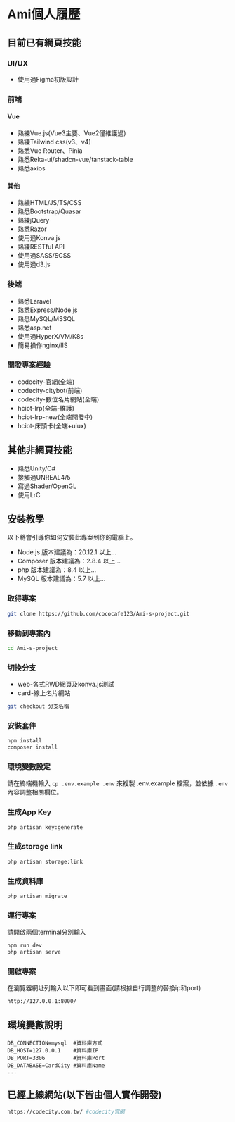 # Ami個人履歷

## 目前已有網頁技能

### UI/UX
- 使用過Figma初版設計
### 前端
#### Vue
- 熟練Vue.js(Vue3主要、Vue2僅維護過)
- 熟練Tailwind css(v3、v4)
- 熟悉Vue Router、Pinia
- 熟悉Reka-ui/shadcn-vue/tanstack-table
- 熟悉axios
#### 其他
- 熟練HTML/JS/TS/CSS
- 熟悉Bootstrap/Quasar
- 熟練jQuery
- 熟悉Razor
- 使用過Konva.js
- 熟練RESTful API
- 使用過SASS/SCSS
- 使用過d3.js
### 後端
- 熟悉Laravel
- 熟悉Express/Node.js
- 熟悉MySQL/MSSQL
- 熟悉asp.net
- 使用過HyperX/VM/K8s
- 簡易操作nginx/IIS

### 開發專案經驗
- codecity-官網(全端)
- codecity-citybot(前端)
- codecity-數位名片網站(全端)
- hciot-lrp(全端-維護)
- hciot-lrp-new(全端開發中)
- hciot-床頭卡(全端+uiux)

## 其他非網頁技能

- 熟悉Unity/C#
- 接觸過UNREAL4/5
- 寫過Shader/OpenGL
- 使用LrC

## 安裝教學

以下將會引導你如何安裝此專案到你的電腦上。

- Node.js 版本建議為：20.12.1 以上...
- Composer 版本建議為：2.8.4 以上...
- php 版本建議為：8.4 以上...
- MySQL 版本建議為：5.7 以上...

### 取得專案

```bash
git clone https://github.com/cococafe123/Ami-s-project.git
```

### 移動到專案內

```bash
cd Ami-s-project
```

### 切換分支

- web-各式RWD網頁及konva.js測試
- card-線上名片網站

```bash
git checkout 分支名稱
```

### 安裝套件

```bash
npm install
composer install
```

### 環境變數設定

請在終端機輸入 `cp .env.example .env` 來複製 .env.example 檔案，並依據 `.env` 內容調整相關欄位。

### 生成App Key

```bash
php artisan key:generate
```

### 生成storage link

```bash
php artisan storage:link
```

### 生成資料庫

``` bash
php artisan migrate
```

### 運行專案

請開啟兩個terminal分別輸入

```bash
npm run dev
php artisan serve
```

### 開啟專案

在瀏覽器網址列輸入以下即可看到畫面(請根據自行調整的替換ip和port)

```bash
http://127.0.0.1:8000/
```

## 環境變數說明

```env
DB_CONNECTION=mysql  #資料庫方式
DB_HOST=127.0.0.1    #資料庫IP
DB_PORT=3306         #資料庫Port
DB_DATABASE=CardCity #資料庫Name
...
```

## 已經上線網站(以下皆由個人實作開發)

```bash
https://codecity.com.tw/ #codecity官網
```
